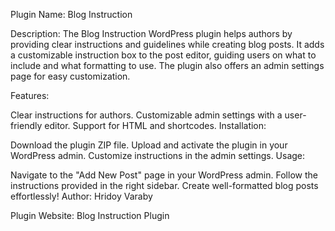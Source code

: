 Plugin Name: Blog Instruction

Description:
The Blog Instruction WordPress plugin helps authors by providing clear instructions and guidelines while creating blog posts. It adds a customizable instruction box to the post editor, guiding users on what to include and what formatting to use. The plugin also offers an admin settings page for easy customization.

Features:

Clear instructions for authors.
Customizable admin settings with a user-friendly editor.
Support for HTML and shortcodes.
Installation:

Download the plugin ZIP file.
Upload and activate the plugin in your WordPress admin.
Customize instructions in the admin settings.
Usage:

Navigate to the "Add New Post" page in your WordPress admin.
Follow the instructions provided in the right sidebar.
Create well-formatted blog posts effortlessly!
Author:
Hridoy Varaby

Plugin Website:
Blog Instruction Plugin
